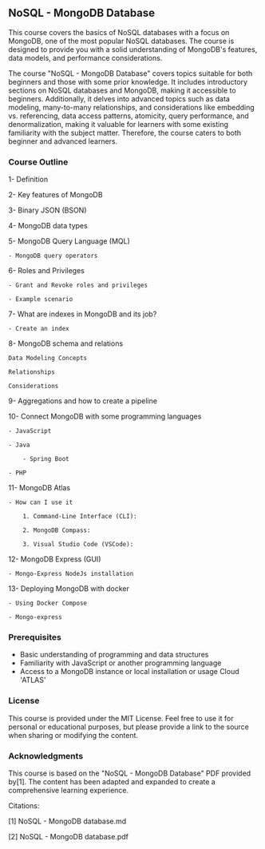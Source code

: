 ## NoSQL - MongoDB Database

This course covers the basics of NoSQL databases with a focus on MongoDB, one of the most popular NoSQL databases. The course is designed to provide you with a solid understanding of MongoDB's features, data models, and performance considerations.

The course "NoSQL - MongoDB Database" covers topics suitable for both beginners and those with some prior knowledge. It includes introductory sections on NoSQL databases and MongoDB, making it accessible to beginners. Additionally, it delves into advanced topics such as data modeling, many-to-many relationships, and considerations like embedding vs. referencing, data access patterns, atomicity, query performance, and denormalization, making it valuable for learners with some existing familiarity with the subject matter. Therefore, the course caters to both beginner and advanced learners.

### Course Outline

1- Definition 

2- Key features of MongoDB

3- Binary JSON (BSON)

4- MongoDB data types

5- MongoDB Query Language (MQL)

    - MongoDB query operators

6- Roles and Privileges

    - Grant and Revoke roles and privileges
    
    - Example scenario

7- What are indexes in MongoDB and its job?

    - Create an index

8- MongoDB schema and relations

    Data Modeling Concepts
    
    Relationships
    
    Considerations

9- Aggregations and how to create a pipeline

10- Connect MongoDB with some programming languages

    - JavaScript
    
    - Java
    
        - Spring Boot
    
    - PHP

11- MongoDB Atlas

    - How can I use it
    
        1. Command-Line Interface (CLI):
        
        2. MongoDB Compass:
        
        3. Visual Studio Code (VSCode):

12- MongoDB Express (GUI)

    - Mongo-Express NodeJs installation

13- Deploying MongoDB with docker

    - Using Docker Compose
    
    - Mongo-express

### Prerequisites

- Basic understanding of programming and data structures
- Familiarity with JavaScript or another programming language
- Access to a MongoDB instance or local installation or usage Cloud 'ATLAS'


### License

This course is provided under the MIT License. Feel free to use it for personal or educational purposes, but please provide a link to the source when sharing or modifying the content.

### Acknowledgments

This course is based on the "NoSQL - MongoDB Database" PDF provided by[1]. The content has been adapted and expanded to create a comprehensive learning experience.

Citations:

[1] NoSQL - MongoDB database.md

[2] NoSQL - MongoDB database.pdf

